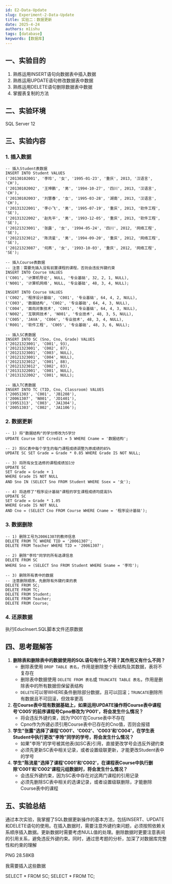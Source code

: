 ```yaml
---
id: E2-Data-Update
slug: Experiment-2-Data-Update
title: 实验二：数据更新
date: 2025-4-24
authors: m1ishu
tags: [database]
keywords: [数据库]
---
```

## 一、实验目的

1. 熟练运用INSERT语句向数据表中插入数据
2. 熟练运用UPDATE语句修改数据表中数据
3. 熟练运用DELETE语句删除数据表中数据
4. 掌握表复制的方法

## 二、实验环境

SQL Server 12

## 三、实验内容

### 1. 插入数据

```
-- 插入Student表数据
INSERT INTO Student VALUES
('20130102001', '李玲', '女', '1995-01-23', '重庆', 2013, '汉语言', 'CH'),
('20130102002', '王坤鹏', '男', '1994-10-27', '四川', 2013, '汉语言', 'CH'),
('20130102003', '刘慧春', '女', '1995-03-28', '湖南', 2013, '汉语言', 'CH'),
('20131322001', '李小飞', '男', '1995-07-19', '重庆', 2013, '软件工程', 'SE'),
('20131322002', '赵先平', '男', '1993-12-05', '重庆', 2013, '软件工程', 'SE'),
('20121323001', '张露', '女', '1994-05-24', '四川', 2012, '网络工程', 'SE'),
('20121323012', '陈流星', '男', '1994-09-20', '重庆', 2012, '网络工程', 'SE'),
('20121323087', '何燕', '女', '1993-10-03', '重庆', 2012, '网络工程', 'SE');

-- 插入Course表数据
-- 注意：需要先插入没有前置课程的课程，否则会违反外键约束
INSERT INTO Course VALUES
('C001', '计算机导论', NULL, '专业基础', 32, 2, 1, NULL),
('N001', '计算机网络', NULL, '专业基础', 48, 3, 4, NULL);

INSERT INTO Course VALUES
('C002', '程序设计基础', 'C001', '专业基础', 64, 4, 2, NULL),
('C003', '数据结构', 'C002', '专业基础', 64, 4, 3, NULL),
('C004', '面向对象技术', 'C001', '专业基础', 64, 4, 3, NULL),
('N002', '互联网技术', 'N001', '专业技术', 48, 3, 5, NULL),
('C005', 'JAVA', 'C004', '专业技术', 48, 3, 4, NULL),
('R001', '软件工程', 'C005', '专业基础', 48, 3, 6, NULL);

-- 插入SC表数据
INSERT INTO SC (Sno, Cno, Grade) VALUES
('20121323001', 'C001', 93),
('20121323001', 'C002', 87),
('20121323001', 'C003', NULL),
('20121323001', 'C004', NULL),
('20121323012', 'C001', 88),
('20121323012', 'C002', 83),
('20131322001', 'C001', NULL),
('20131322002', 'C001', NULL);

-- 插入TC表数据
INSERT INTO TC (TID, Cno, Classroom) VALUES
('20051303', 'C001', 'JB1208'),
('20061307', 'N001', 'JD1401'),
('19951313', 'C003', 'JA1304'),
('20051303', 'C002', 'JA1106');
```

### 2. 数据更新

```
-- 1) 将"数据结构"的学分修改为5学分
UPDATE Course SET Ccredit = 5 WHERE Cname = '数据结构';

-- 2) 将SC表中每个学生的每门课程成绩调整为原成绩的85%
UPDATE SC SET Grade = Grade * 0.85 WHERE Grade IS NOT NULL;

-- 3) 将所有女生选修的课程成绩加1分
UPDATE SC 
SET Grade = Grade + 1 
WHERE Grade IS NOT NULL 
AND Sno IN (SELECT Sno FROM Student WHERE Ssex = '女');

-- 4) 将选修了"程序设计基础"课程的学生课程成绩均提高5%
UPDATE SC
SET Grade = Grade * 1.05
WHERE Grade IS NOT NULL
AND Cno = (SELECT Cno FROM Course WHERE Cname = '程序设计基础');
```

### 3. 数据删除

```
-- 1) 删除工号为20061307的教师信息
DELETE FROM TC WHERE TID = '20061307';
DELETE FROM Teacher WHERE TID = '20061307';

-- 2) 删除"李玲"同学的所有选课信息
DELETE FROM SC 
WHERE Sno = (SELECT Sno FROM Student WHERE Sname = '李玲');

-- 3) 删除所有表中的数据
-- 注意删除顺序，先删除有外键约束的表
DELETE FROM SC;
DELETE FROM TC;
DELETE FROM Student;
DELETE FROM Teacher;
DELETE FROM Course;
```

### 4. 还原数据

执行Educlnsert.SQL脚本文件还原数据

## 四、思考题解答

1. **删除表和删除表中的数据使用的SQL语句有什么不同？其作用又有什么不同？**
   * 删除表使用 `DROP TABLE 表名`，作用是删除整个表结构及其数据，表将不复存在
   * 删除表中数据使用 `DELETE FROM 表名`或 `TRUNCATE TABLE 表名`，作用是删除表中的所有数据但保留表结构
   * `DELETE`可以带WHERE条件删除部分数据，且可以回滚；`TRUNCATE`删除所有数据且不可回滚，但效率更高
2. **在Course表中现有数据基础上，如果运用UPDATE操作将Course表中课程号'C005'的前序课程号Cpno修改为'P001'，将会发生什么情况？**
   * 将会违反外键约束，因为'P001'在Course表中不存在
   * Cpno作为外键必须引用Course表中已存在的Cno值，否则会报错
3. **学生"张露"选择了课程'C001'、'C002'、'C003'和'C004'，在学生表Student中执行更改"李玲"同学的学号，将会发生什么情况？**
   * 如果"李玲"的学号被其他表(如SC表)引用，直接更改学号会违反外键约束
   * 必须先更新SC表中相关记录，或者设置级联更新，才能更改Student表中的学号
4. **学生"陈流星"选择了课程'C001'和'C002'，在课程表Course中执行删除'C001'和'C002'课程元组数据时，将会发生什么情况？**
   * 会违反外键约束，因为SC表中存在对这两门课程的引用记录
   * 必须先删除SC表中相关的选课记录，或者设置级联删除，才能删除Course表中的课程

## 五、实验总结

通过本次实验，我掌握了SQL数据更新操作的基本方法，包括INSERT、UPDATE和DELETE语句的使用。在插入数据时，需要注意外键约束问题，必须按照依赖关系顺序插入数据。更新数据时需要考虑NULL值的处理。删除数据时更要注意表间的引用关系，避免违反外键约束。同时，通过思考题的分析，加深了对数据库完整性和约束的理解

PNG 28.58KB

我需要插入这些数据

   SELECT * FROM SC;
   SELECT * FROM TC;
